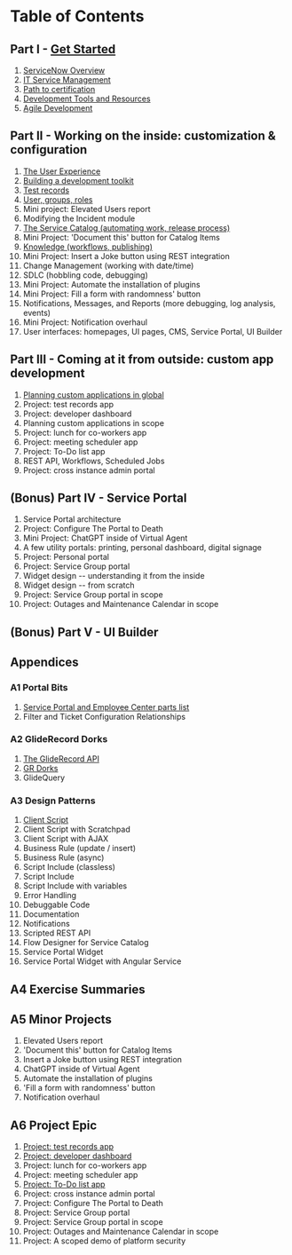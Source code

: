 # Table of Contents

## Part I - [Get Started](ch01_00.md)

1. [ServiceNow Overview](ch01_01.md)
2. [IT Service Management](ch01_02.md)
3. [Path to certification](ch01_03.md)
4. [Development Tools and Resources](ch01_04.md)
5. [Agile Development](ch01_05.md)

## Part II - Working on the inside: customization & configuration

01. [The User Experience](ch02_01.md)
02. [Building a development toolkit](ch02_02.md)
03. [Test records](ch02_03.md)
04. [User, groups, roles](ch02_04.md)
05. Mini project: Elevated Users report
06. Modifying the Incident module
07. [The Service Catalog (automating work, release process)](ch02_07.md)
08. Mini Project: 'Document this' button for Catalog Items
09. [Knowledge (workflows, publishing)](ch02_09.md)
10. Mini Project: Insert a Joke button using REST integration
11. Change Management (working with date/time)
12. SDLC (hobbling code, debugging)
13. Mini Project: Automate the installation of plugins
14. Mini Project: Fill a form with randomness' button
15. Notifications, Messages, and Reports (more debugging, log analysis, events)
16. Mini Project: Notification overhaul
17. User interfaces: homepages, UI pages, CMS, Service Portal, UI Builder 

## Part III - Coming at it from outside: custom app development

01. [Planning custom applications in global](ch03_01.md)
02. Project: test records app
03. Project: developer dashboard
04. Planning custom applications in scope
05. Project: lunch for co-workers app
06. Project: meeting scheduler app
07. Project: To-Do list app
08. REST API, Workflows, Scheduled Jobs
09. Project: cross instance admin portal

## (Bonus) Part IV - Service Portal

01. Service Portal architecture
02. Project: Configure The Portal to Death
03. Mini Project: ChatGPT inside of Virtual Agent
04. A few utility portals: printing, personal dashboard, digital signage
05. Project: Personal portal
06. Project: Service Group portal
07. Widget design -- understanding it from the inside
08. Widget design -- from scratch
09. Project: Service Group portal in scope
10. Project: Outages and Maintenance Calendar in scope

## (Bonus) Part V - UI Builder

## Appendices

### A1 Portal Bits

01. [Service Portal and Employee Center parts list](a1_01.md)
02. Filter and Ticket Configuration Relationships

### A2 GlideRecord Dorks

01. [The GlideRecord API](a2_01.md)
02. [GR Dorks](a2_02.md)
03. GlideQuery


### A3 Design Patterns

01. [Client Script](a3_01.md)
02. Client Script with Scratchpad
03. Client Script with AJAX
04. Business Rule (update / insert)
05. Business Rule (async)
06. Script Include (classless)
07. Script Include 
08. Script Include with variables
09. Error Handling
10. Debuggable Code
11. Documentation
12. Notifications
13. Scripted REST API
14. Flow Designer for Service Catalog
15. Service Portal Widget
16. Service Portal Widget with Angular Service


## A4 Exercise Summaries

## A5 Minor Projects
01. Elevated Users report
02. 'Document this' button for Catalog Items
03. Insert a Joke button using REST integration 
04. ChatGPT inside of Virtual Agent
05. Automate the installation of plugins
06. 'Fill a form with randomness' button
07. Notification overhaul

## A6 Project Epic
01. [Project: test records app](a6_01.md)
02. [Project: developer dashboard](a6_02.md)
03. Project: lunch for co-workers app
04. Project: meeting scheduler app
05. [Project: To-Do list app](a6_05.md)
06. Project: cross instance admin portal
07. Project: Configure The Portal to Death
08. Project: Service Group portal
09. Project: Service Group portal in scope
10. Project: Outages and Maintenance Calendar in scope
11. Project: A scoped demo of platform security



